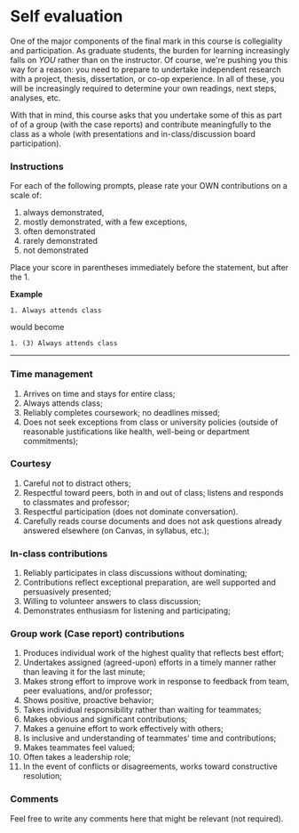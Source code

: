 # Self evaluation

One of the major components of the final mark in this course is collegiality
and participation. As graduate students, the burden for learning increasingly
falls on *YOU* rather than on the instructor. Of course, we're pushing you this
way for a reason: you need to prepare to undertake independent research with a project, thesis, dissertation, or co-op experience. In all of these, you
will be increasingly required to determine your own readings, next steps,
analyses, etc.

With that in mind, this course asks that you undertake some of this as part of
of a group (with the case reports) and contribute meaningfully to the class as
a whole (with presentations and in-class/discussion board participation).


### Instructions

For each of the following prompts, please rate your OWN contributions on a 
scale of:

1. always demonstrated, 
1. mostly demonstrated, with a few exceptions, 
1. often demonstrated
1. rarely demonstrated
1. not demonstrated

Place your score in parentheses immediately before the statement, but after the 1.

**Example**

```
1. Always attends class
```

would become

```
1. (3) Always attends class
```


---

### Time management

1. Arrives on time and stays for entire class; 
1. Always attends class; 
1. Reliably completes coursework; no deadlines missed; 
1. Does not seek exceptions from class or university policies (outside of reasonable justifications like health, well-being or department commitments);

### Courtesy

1. Careful not to distract others; 
1. Respectful toward peers, both in and out of class; listens and responds to classmates and professor; 
1. Respectful participation (does not dominate conversation). 
1. Carefully reads course documents and does not ask questions already answered elsewhere (on Canvas, in syllabus, etc.);

### In-class contributions

1. Reliably participates in class discussions without dominating;
1. Contributions reflect exceptional preparation, are well supported and persuasively presented;
1. Willing to volunteer answers to class discussion;
1. Demonstrates enthusiasm for listening and participating;

### Group work (Case report) contributions

1. Produces individual work of the highest quality that reflects best effort;
1. Undertakes assigned (agreed-upon) efforts in a timely manner rather than leaving it for the last minute;
1. Makes strong effort to improve work in response to feedback from team, peer evaluations, and/or professor;
1. Shows positive, proactive behavior; 
1. Takes individual responsibility rather than waiting for teammates;
1. Makes obvious and significant contributions;
1. Makes a genuine effort to work effectively with others;
1. Is inclusive and understanding of teammates' time and contributions;
1. Makes teammates feel valued;
1. Often takes a leadership role;
1. In the event of conflicts or disagreements, works toward constructive resolution;

### Comments

Feel free to write any comments here that might be relevant (not required).
